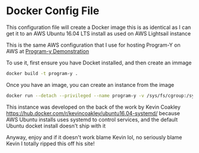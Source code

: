 # Docker Config File

This configuration file will create a Docker image this is as identical 
as I can get it to an AWS Ubuntu 16.04 LTS install as used on AWS Lightsail instance

This is the same AWS configuration that I use for hosting Program-Y on AWS at
[Program-y Demonstration](http://35.176.114.251:8080/)

To use it, first ensure you have Docket installed, and then create an immage
```bash
docker build -t program-y .
```
Once you have an image, you can create an instance from the image
```bash
docker run --detach --privileged --name program-y -v /sys/fs/cgroup:/sys/fs/cgroup -p 8080:8080 program-y
```

This instance was developed on the back of the work by Kevin Coakley
https://hub.docker.com/r/kevincoakley/ubuntu16.04-systemd/ because AWS Ubuntu installs 
uses systemd to control services, and the default Ubuntu docket install doesn't ship with it

Anyway, enjoy and if it doesn't work blame Kevin lol, no seriously blame Kevin I totally ripped this off his site!